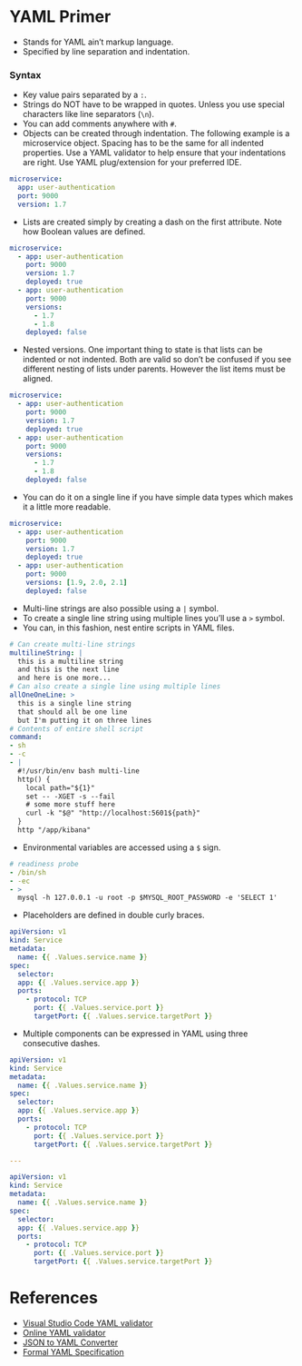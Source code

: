 # YAML Primer

- Stands for YAML ain’t markup language.
- Specified by line separation and indentation.

### Syntax

- Key value pairs separated by a `:`.
- Strings do NOT have to be wrapped in quotes. Unless you use special characters like line separators (`\n`).
- You can add comments anywhere with `#`.
- Objects can be created through indentation. The following example is a microservice object. Spacing has to be the same for all indented properties. Use a YAML validator to help ensure that your indentations are right. Use YAML plug/extension for your preferred IDE.

```yaml
microservice:
  app: user-authentication
  port: 9000
  version: 1.7
```

- Lists are created simply by creating a dash on the first attribute. Note how Boolean values are defined.

```yaml
microservice:
  - app: user-authentication
    port: 9000
    version: 1.7
    deployed: true
  - app: user-authentication
    port: 9000
    versions:
      - 1.7
      - 1.8
    deployed: false
```

- Nested versions. One important thing to state is that lists can be indented or not indented. Both are valid so don’t be confused if you see different nesting of lists under parents. However the list items must be aligned.

```yaml
microservice:
  - app: user-authentication
    port: 9000
    version: 1.7
    deployed: true
  - app: user-authentication
    port: 9000
    versions:
      - 1.7
      - 1.8
    deployed: false
```

- You can do it on a single line if you have simple data types which makes it a little more readable.

```yaml
microservice:
  - app: user-authentication
    port: 9000
    version: 1.7
    deployed: true
  - app: user-authentication
    port: 9000
    versions: [1.9, 2.0, 2.1]
    deployed: false
```

- Multi-line strings are also possible using a `|` symbol.
- To create a single line string using multiple lines you’ll use a `>` symbol.
- You can, in this fashion, nest entire scripts in YAML files.

```yaml
# Can create multi-line strings
multilineString: |
  this is a multiline string
  and this is the next line
  and here is one more...
# Can also create a single line using multiple lines
allOneOneLine: >
  this is a single line string
  that should all be one line
  but I'm putting it on three lines
# Contents of entire shell script
command:
- sh
- -c
- |
  #!/usr/bin/env bash multi-line
  http() {
    local path="${1}"
    set -- -XGET -s --fail
    # some more stuff here
    curl -k "$@" "http://localhost:5601${path}"
  }
  http "/app/kibana"
```

- Environmental variables are accessed using a `$` sign.

```yaml
# readiness probe
- /bin/sh
- -ec
- >
  mysql -h 127.0.0.1 -u root -p $MYSQL_ROOT_PASSWORD -e 'SELECT 1'
```

- Placeholders are defined in double curly braces.

```yaml
apiVersion: v1
kind: Service
metadata:
  name: {{ .Values.service.name }}
spec:
  selector:
  app: {{ .Values.service.app }}
  ports:
    - protocol: TCP
      port: {{ .Values.service.port }}
      targetPort: {{ .Values.service.targetPort }}
```

- Multiple components can be expressed in YAML using three consecutive dashes.

```yaml
apiVersion: v1
kind: Service
metadata:
  name: {{ .Values.service.name }}
spec:
  selector:
  app: {{ .Values.service.app }}
  ports:
    - protocol: TCP
      port: {{ .Values.service.port }}
      targetPort: {{ .Values.service.targetPort }}

---

apiVersion: v1
kind: Service
metadata:
  name: {{ .Values.service.name }}
spec:
  selector:
  app: {{ .Values.service.app }}
  ports:
    - protocol: TCP
      port: {{ .Values.service.port }}
      targetPort: {{ .Values.service.targetPort }}
```

# References

- [Visual Studio Code YAML validator](https://github.com/redhat-developer/vscode-yaml)
- [Online YAML validator](https://www.yamllint.com/)
- [JSON to YAML Converter](https://www.json2yaml.com/)
- [Formal YAML Specification](https://yaml.org/spec/)